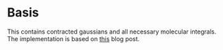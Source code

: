 # Basis

This contains contracted gaussians and all necessary molecular integrals. The implementation is based on [this](https://joshuagoings.com/2017/04/28/integrals/) blog post.
